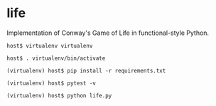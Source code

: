 # life

Implementation of Conway's Game of Life in functional-style Python.
```
host$ virtualenv virtualenv

host$ . virtualenv/bin/activate

(virtualenv) host$ pip install -r requirements.txt

(virtualenv) host$ pytest -v

(virtualenv) host$ python life.py
```
